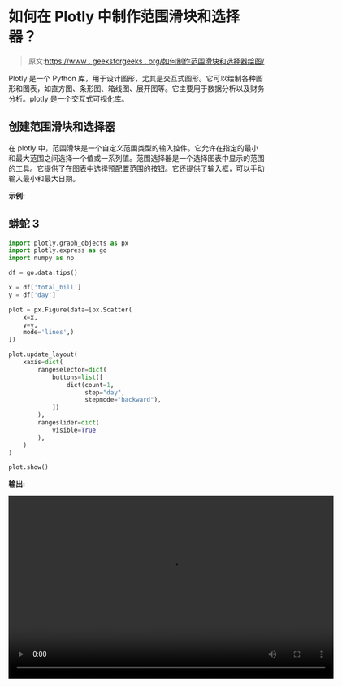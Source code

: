 # 如何在 Plotly 中制作范围滑块和选择器？

> 原文:[https://www . geeksforgeeks . org/如何制作范围滑块和选择器绘图/](https://www.geeksforgeeks.org/how-to-make-range-slider-and-selector-in-plotly/)

Plotly 是一个 Python 库，用于设计图形，尤其是交互式图形。它可以绘制各种图形和图表，如直方图、条形图、箱线图、展开图等。它主要用于数据分析以及财务分析。plotly 是一个交互式可视化库。

## 创建范围滑块和选择器

在 plotly 中，范围滑块是一个自定义范围类型的输入控件。它允许在指定的最小和最大范围之间选择一个值或一系列值。范围选择器是一个选择图表中显示的范围的工具。它提供了在图表中选择预配置范围的按钮。它还提供了输入框，可以手动输入最小和最大日期。

**示例:**

## 蟒蛇 3

```py
import plotly.graph_objects as px
import plotly.express as go
import numpy as np

df = go.data.tips()

x = df['total_bill']
y = df['day']

plot = px.Figure(data=[px.Scatter(
    x=x,
    y=y,
    mode='lines',)
])

plot.update_layout(
    xaxis=dict(
        rangeselector=dict(
            buttons=list([
                dict(count=1,
                     step="day",
                     stepmode="backward"),
            ])
        ),
        rangeslider=dict(
            visible=True
        ),
    )
)

plot.show()
```

**输出:**

<video class="wp-video-shortcode" id="video-486799-1" width="640" height="360" preload="metadata" controls=""><source type="video/webm" src="https://media.geeksforgeeks.org/wp-content/uploads/20200914210651/Screencast-from-Monday-14-September-2020-090335-IST.webm?_=1">[https://media.geeksforgeeks.org/wp-content/uploads/20200914210651/Screencast-from-Monday-14-September-2020-090335-IST.webm](https://media.geeksforgeeks.org/wp-content/uploads/20200914210651/Screencast-from-Monday-14-September-2020-090335-IST.webm)</video>